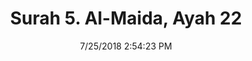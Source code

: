 ---
title       : "Surah 5. Al-Maida, Ayah 22"
date        : 7/25/2018 2:54:23 PM
draft       : false
type        : "quran"
layout      : "compare"
BookCode    : "CMP"
SurahNumber : "5"
AyahNumber  : "22"
TotalAyah   : "120"
---